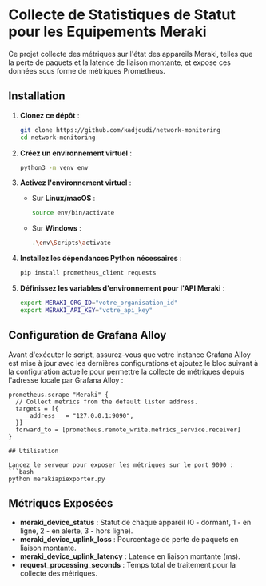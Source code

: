 # Collecte de Statistiques de Statut pour les Equipements Meraki

Ce projet collecte des métriques sur l'état des appareils Meraki, telles que la perte de paquets et la latence de liaison montante, et expose ces données sous forme de métriques Prometheus.

## Installation

1. **Clonez ce dépôt** :
    ```bash
    git clone https://github.com/kadjoudi/network-monitoring
    cd network-monitoring
    ```

2. **Créez un environnement virtuel** :
    ```bash
    python3 -m venv env
    ```

3. **Activez l'environnement virtuel** :
   - Sur **Linux/macOS** :
     ```bash
     source env/bin/activate
     ```
   - Sur **Windows** :
     ```bash
     .\env\Scripts\activate
     ```

4. **Installez les dépendances Python nécessaires** :
    ```bash
    pip install prometheus_client requests
    ```

5. **Définissez les variables d'environnement pour l'API Meraki** :
    ```bash
    export MERAKI_ORG_ID="votre_organisation_id"
    export MERAKI_API_KEY="votre_api_key"
    ```

## Configuration de Grafana Alloy

Avant d'exécuter le script, assurez-vous que votre instance Grafana Alloy est mise à jour avec les dernières configurations et ajoutez le bloc suivant à la configuration actuelle pour permettre la collecte de métriques depuis l'adresse locale par Grafana Alloy :

```hcl
prometheus.scrape "Meraki" {
  // Collect metrics from the default listen address.
  targets = [{
    __address__ = "127.0.0.1:9090",
  }]
  forward_to = [prometheus.remote_write.metrics_service.receiver]
}

## Utilisation

Lancez le serveur pour exposer les métriques sur le port 9090 :
```bash
python merakiapiexporter.py
```

## Métriques Exposées

- **meraki_device_status** : Statut de chaque appareil (0 - dormant, 1 - en ligne, 2 - en alerte, 3 - hors ligne).
- **meraki_device_uplink_loss** : Pourcentage de perte de paquets en liaison montante.
- **meraki_device_uplink_latency** : Latence en liaison montante (ms).
- **request_processing_seconds** : Temps total de traitement pour la collecte des métriques.

